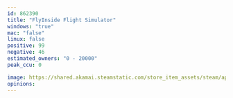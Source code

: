 ```yaml
---
id: 862390
title: "FlyInside Flight Simulator"
windows: "true"
mac: "false"
linux: false
positive: 99
negative: 46
estimated_owners: "0 - 20000"
peak_ccu: 0

image: https://shared.akamai.steamstatic.com/store_item_assets/steam/apps/862390/header.jpg?t=1571683968
opinions:
---
```

